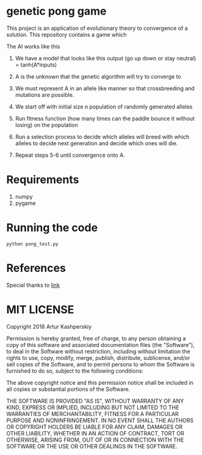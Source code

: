 # genetic pong game
This project is an application of evolutionary theory to convergence of a solution. This repository contains a game which 

The AI works like this
1. We have a model that looks like this output (go up down or stay neutral) = tanh(A*inputs)

2. A is the unknown that the genetic algorithm will try to converge to

3. We must represent A in an allele like manner so that crossbreeding and mutations are possible.

4. We start off with initial size n population of randomly generated alleles

5. Run fitness function (how many times can the paddle bounce it without losing) on the population

6. Run a selection process to decide which alleles will breed with which alleles to decide next generation and decide which ones will die.

7. Repeat steps 5-6 until convergence onto A.

# Requirements

1. numpy
2. pygame

# Running the code

~~~
python pong_test.py
~~~

# References

Special thanks to [link](https://github.com/Sarthak-Rijal/goodpong "Sarthak Rijal original game code")

# MIT LICENSE
Copyright 2018 Artur Kashperskiy

Permission is hereby granted, free of charge, to any person obtaining a copy of this software and associated documentation files (the "Software"), to deal in the Software without restriction, including without limitation the rights to use, copy, modify, merge, publish, distribute, sublicense, and/or sell copies of the Software, and to permit persons to whom the Software is furnished to do so, subject to the following conditions:

The above copyright notice and this permission notice shall be included in all copies or substantial portions of the Software.

THE SOFTWARE IS PROVIDED "AS IS", WITHOUT WARRANTY OF ANY KIND, EXPRESS OR IMPLIED, INCLUDING BUT NOT LIMITED TO THE WARRANTIES OF MERCHANTABILITY, FITNESS FOR A PARTICULAR PURPOSE AND NONINFRINGEMENT. IN NO EVENT SHALL THE AUTHORS OR COPYRIGHT HOLDERS BE LIABLE FOR ANY CLAIM, DAMAGES OR OTHER LIABILITY, WHETHER IN AN ACTION OF CONTRACT, TORT OR OTHERWISE, ARISING FROM, OUT OF OR IN CONNECTION WITH THE SOFTWARE OR THE USE OR OTHER DEALINGS IN THE SOFTWARE.